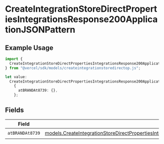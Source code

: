 # CreateIntegrationStoreDirectPropertiesIntegrationsResponse200ApplicationJSONPattern

## Example Usage

```typescript
import {
  CreateIntegrationStoreDirectPropertiesIntegrationsResponse200ApplicationJSONPattern,
} from "@vercel/sdk/models/createintegrationstoredirectop.js";

let value:
  CreateIntegrationStoreDirectPropertiesIntegrationsResponse200ApplicationJSONPattern =
    {
      atBRANDAt8739: {},
    };
```

## Fields

| Field                                                                                                                                                                                                                                                                                    | Type                                                                                                                                                                                                                                                                                     | Required                                                                                                                                                                                                                                                                                 | Description                                                                                                                                                                                                                                                                              |
| ---------------------------------------------------------------------------------------------------------------------------------------------------------------------------------------------------------------------------------------------------------------------------------------- | ---------------------------------------------------------------------------------------------------------------------------------------------------------------------------------------------------------------------------------------------------------------------------------------- | ---------------------------------------------------------------------------------------------------------------------------------------------------------------------------------------------------------------------------------------------------------------------------------------- | ---------------------------------------------------------------------------------------------------------------------------------------------------------------------------------------------------------------------------------------------------------------------------------------- |
| `atBRANDAt8739`                                                                                                                                                                                                                                                                          | [models.CreateIntegrationStoreDirectPropertiesIntegrationsResponse200ApplicationJSONResponseBodyStoreProductMetadataSchema6AtBRANDAt8739](../models/createintegrationstoredirectpropertiesintegrationsresponse200applicationjsonresponsebodystoreproductmetadataschema6atbrandat8739.md) | :heavy_check_mark:                                                                                                                                                                                                                                                                       | N/A                                                                                                                                                                                                                                                                                      |